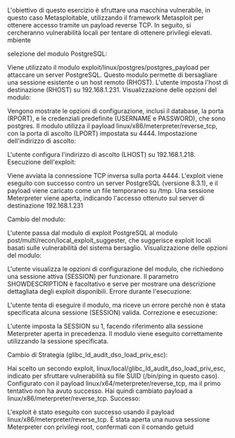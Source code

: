 L'obiettivo di questo esercizio è sfruttare una macchina vulnerabile, in questo caso Metasploitable, utilizzando il framework Metasploit per ottenere accesso tramite un payload reverse TCP. In seguito, si cercheranno vulnerabilità locali per tentare di ottenere privilegi elevati.
mbiente

selezione del modulo PostgreSQL:

Viene utilizzato il modulo exploit/linux/postgres/postgres_payload per attaccare un server PostgreSQL. Questo modulo permette di bersagliare una sessione esistente o un host remoto (RHOST).
L'utente imposta l'host di destinazione (RHOST) su 192.168.1.231.
Visualizzazione delle opzioni del modulo:

Vengono mostrate le opzioni di configurazione, inclusi il database, la porta (RPORT), e le credenziali predefinite (USERNAME e PASSWORD), che sono postgres.
Il modulo utilizza il payload linux/x86/meterpreter/reverse_tcp, con la porta di ascolto (LPORT) impostata su 4444.
Impostazione dell'indirizzo di ascolto:

L'utente configura l'indirizzo di ascolto (LHOST) su 192.168.1.218.
Esecuzione dell'exploit:

Viene avviata la connessione TCP inversa sulla porta 4444.
L'exploit viene eseguito con successo contro un server PostgreSQL (versione 8.3.1), e il payload viene caricato come un file temporaneo su /tmp.
Una sessione Meterpreter viene aperta, indicando l'accesso ottenuto sul server di destinazione 192.168.1.231

Cambio del modulo:

L'utente passa dal modulo di exploit PostgreSQL al modulo post/multi/recon/local_exploit_suggester, che suggerisce exploit locali basati sulle vulnerabilità del sistema bersaglio.
Visualizzazione delle opzioni del modulo:

L'utente visualizza le opzioni di configurazione del modulo, che richiedono una sessione attiva (SESSION) per funzionare.
Il parametro SHOWDESCRIPTION è facoltativo e serve per mostrare una descrizione dettagliata degli exploit disponibili.
Errore durante l'esecuzione:

L'utente tenta di eseguire il modulo, ma riceve un errore perché non è stata specificata alcuna sessione (SESSION) valida.
Correzione e esecuzione:

L'utente imposta la SESSION su 1, facendo riferimento alla sessione Meterpreter aperta in precedenza.
Il modulo viene eseguito correttamente utilizzando la sessione specificata.

Cambio di Strategia (glibc_ld_audit_dso_load_priv_esc):

Hai scelto un secondo exploit, linux/local/glibc_ld_audit_dso_load_priv_esc, indicato per sfruttare vulnerabilità su file SUID (/bin/ping in questo caso).
Configurato con il payload linux/x64/meterpreter/reverse_tcp, ma il primo tentativo non ha avuto successo.
Hai quindi cambiato payload a linux/x86/meterpreter/reverse_tcp.
Successo:

L'exploit è stato eseguito con successo usando il payload linux/x86/meterpreter/reverse_tcp.
È stata aperta una nuova sessione Meterpreter con privilegi root, confermati con il comando getuid
